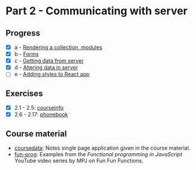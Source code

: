 # Part 2 - Communicating with server

## Progress

- [x] a - [Rendering a collection, modules](https://fullstackopen.com/en/part2/rendering_a_collection_modules)
- [x] b - [Forms](https://fullstackopen.com/en/part2/forms)
- [x] c - [Getting data from server](https://fullstackopen.com/en/part2/getting_data_from_server)
- [x] d - [Altering data in server](https://fullstackopen.com/en/part2/altering_data_in_server)
- [ ] e - [Adding styles to React app](https://fullstackopen.com/en/part2/adding_styles_to_react_app)

## Exercises

- [x] 2.1 - 2.5: [courseinfo](./courseinfo/)
- [x] 2.6 - 2.17: [phonebook](./phonebook/)

## Course material

- [coursedata](./coursedata/): Notes single page application given in the course material.
- [fun-prog](./fun-prog/): Examples from the _Functional programming in JavaScript_ YouTube video series by MPJ on Fun Fun Functions.
